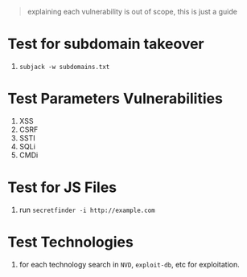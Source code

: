 > explaining each vulnerability is out of scope, this is just a guide
# Test for subdomain takeover
1. `subjack -w subdomains.txt`
# Test Parameters Vulnerabilities
1. XSS
2. CSRF
3. SSTI
4. SQLi
5. CMDi
# Test for JS Files
1. run `secretfinder -i http://example.com`
# Test Technologies
1. for each technology search in `NVD`, `exploit-db`, etc for exploitation.
